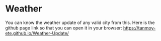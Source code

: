 # Weather
You can know the weather update of any valid city from this.
Here is the github page link so that you can open it in your browser: https://tanmoy-ete.github.io/Weather-Update/
